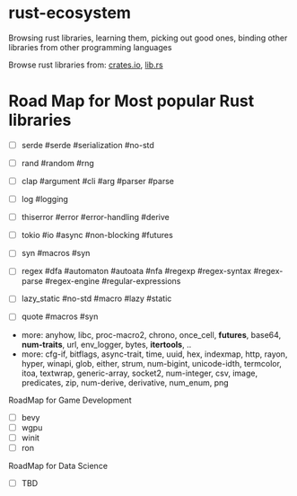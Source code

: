 # rust-ecosystem
Browsing rust libraries, learning them, picking out good ones, binding other libraries from other programming languages

Browse rust libraries from: [crates.io](https://crates.io), [lib.rs](https://lib.rs)  

Road Map for Most popular Rust libraries
========================================
- [ ] serde #serde #serialization #no-std
- [ ] rand #random #rng
- [ ] clap #argument #cli #arg #parser #parse
- [ ] log #logging
- [ ] thiserror #error #error-handling #derive

- [ ] tokio #io #async #non-blocking #futures
- [ ] syn #macros #syn
- [ ] regex #dfa #automaton #autoata #nfa #regexp #regex-syntax #regex-parse #regex-engine #regular-expressions
- [ ] lazy_static #no-std #macro #lazy #static
- [ ] quote #macros #syn

- more: anyhow, libc, proc-macro2, chrono, once_cell, **futures**, base64, **num-traits**, url, env_logger, bytes, **itertools**, ..
- more: cfg-if, bitflags, async-trait, time, uuid, hex, indexmap, http, rayon, hyper, winapi, glob, either, strum, num-bigint, unicode-idth, termcolor, itoa, textwrap, generic-array, socket2, num-integer, csv, image, predicates, zip, num-derive, derivative, num_enum, png  
 
RoadMap for Game Development
- [ ] bevy
- [ ] wgpu
- [ ] winit
- [ ] ron

RoadMap for Data Science
- [ ] TBD
